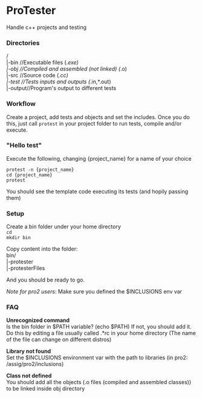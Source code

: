 # ProTester
Handle c++ projects and testing

### Directories  
/  
|-bin   //Executable files (*.exe)  
|-obj   //Compiled and assembled (not linked) (*.o)  
|-src   //Source code (*.cc)  
|-test  //Tests inputs and outputs (*.in,*.out)  
|-output//Program's output to different tests  

### Workflow
Create a project, add tests and objects and set the includes. Once you do this, just call ``protest`` in your project folder to run tests, compile and/or execute.

### "Hello test"

Execute the following, changing {project_name} for a name of your choice

``protest -n {project_name}``  
``cd {project_name}``  
``protest``  

You should see the template code executing its tests (and hopily passing them)

### Setup

Create a bin folder under your home directory  
``cd``  
``mkdir bin``  

Copy content into the folder:  
bin/  
|-protester  
|-protesterFiles  

And you should be ready to go.  

*Note for pro2 users*: Make sure you defined the $INCLUSIONS env var
### FAQ

**Unrecognized command**  
Is the bin folder in $PATH variable? (echo $PATH)
If not, you should add it. Do this by editing a file usually called .*rc in your home directory (The name of the file can change on different distros)

**Library not found**  
Set the $INCLUSIONS environment var with the path to libraries (in pro2: /assig/pro2/inclusions)

**Class not defined**  
You should add all the objects (.o files (compiled and assembled classes)) to be linked inside obj directory
